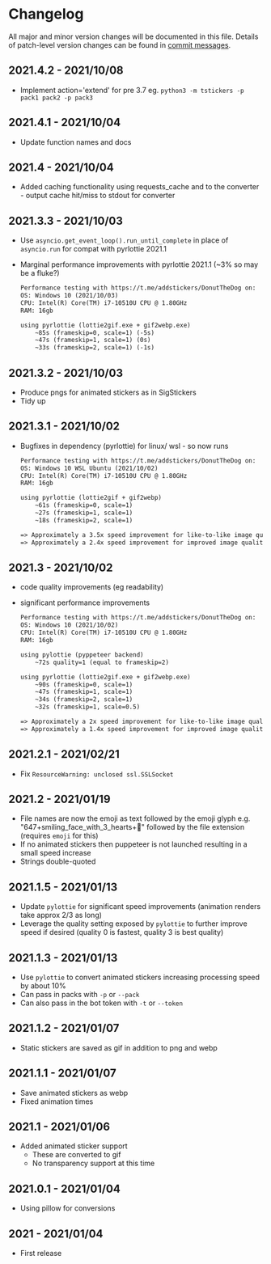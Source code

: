 # Changelog
All major and minor version changes will be documented in this file. Details of
patch-level version changes can be found in [commit messages](../../commits/master).

## 2021.4.2 - 2021/10/08

- Implement action='extend' for pre 3.7 eg. `python3 -m tstickers -p pack1 pack2 -p pack3`

## 2021.4.1 - 2021/10/04

- Update function names and docs

## 2021.4 - 2021/10/04

- Added caching functionality using requests_cache and to the converter -
  output cache hit/miss to stdout for converter

## 2021.3.3 - 2021/10/03

- Use `asyncio.get_event_loop().run_until_complete` in place of `asyncio.run` for compat
  with pyrlottie 2021.1
- Marginal performance improvements with pyrlottie 2021.1 (~3% so may be a fluke?)

	```txt
	Performance testing with https://t.me/addstickers/DonutTheDog on:
	OS: Windows 10 (2021/10/03)
	CPU: Intel(R) Core(TM) i7-10510U CPU @ 1.80GHz
	RAM: 16gb

	using pyrlottie (lottie2gif.exe + gif2webp.exe)
		~85s (frameskip=0, scale=1) (-5s)
		~47s (frameskip=1, scale=1) (0s)
		~33s (frameskip=2, scale=1) (-1s)
	```

## 2021.3.2 - 2021/10/03

- Produce pngs for animated stickers as in SigStickers
- Tidy up

## 2021.3.1 - 2021/10/02

- Bugfixes in dependency (pyrlottie) for linux/ wsl - so now runs

	```txt
	Performance testing with https://t.me/addstickers/DonutTheDog on:
	OS: Windows 10 WSL Ubuntu (2021/10/02)
	CPU: Intel(R) Core(TM) i7-10510U CPU @ 1.80GHz
	RAM: 16gb

	using pyrlottie (lottie2gif + gif2webp)
		~61s (frameskip=0, scale=1)
		~27s (frameskip=1, scale=1)
		~18s (frameskip=2, scale=1)

	=> Approximately a 3.5x speed improvement for like-to-like image quality
	=> Approximately a 2.4x speed improvement for improved image quality
	```

## 2021.3 - 2021/10/02

- code quality improvements (eg readability)
- significant performance improvements

	```txt
	Performance testing with https://t.me/addstickers/DonutTheDog on:
	OS: Windows 10 (2021/10/02)
	CPU: Intel(R) Core(TM) i7-10510U CPU @ 1.80GHz
	RAM: 16gb

	using pylottie (pyppeteer backend)
		~72s quality=1 (equal to frameskip=2)

	using pyrlottie (lottie2gif.exe + gif2webp.exe)
		~90s (frameskip=0, scale=1)
		~47s (frameskip=1, scale=1)
		~34s (frameskip=2, scale=1)
		~32s (frameskip=1, scale=0.5)

	=> Approximately a 2x speed improvement for like-to-like image quality
	=> Approximately a 1.4x speed improvement for improved image quality
	```

## 2021.2.1 - 2021/02/21

- Fix `ResourceWarning: unclosed ssl.SSLSocket`

## 2021.2 - 2021/01/19

- File names are now the emoji as text followed by the emoji glyph e.g.
  "647+smiling_face_with_3_hearts+🥰" followed by the file extension (requires
  `emoji` for this)
- If no animated stickers then puppeteer is not launched resulting in a small
  speed increase
- Strings double-quoted

## 2021.1.5 - 2021/01/13

- Update `pylottie` for significant speed improvements (animation renders take
  approx 2/3 as long)
- Leverage the quality setting exposed by `pylottie` to further improve speed if
  desired (quality 0 is fastest, quality 3 is best quality)

## 2021.1.3 - 2021/01/13

- Use `pylottie` to convert animated stickers increasing processing speed by about 10%
- Can pass in packs with `-p` or `--pack`
- Can also pass in the bot token with `-t` or `--token`

## 2021.1.2 - 2021/01/07

- Static stickers are saved as gif in addition to png and webp

## 2021.1.1 - 2021/01/07

- Save animated stickers as webp
- Fixed animation times

## 2021.1 - 2021/01/06

- Added animated sticker support
  - These are converted to gif
  - No transparency support at this time

## 2021.0.1 - 2021/01/04

- Using pillow for conversions

## 2021 - 2021/01/04

- First release
